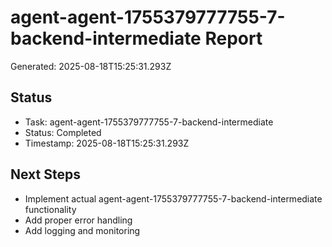 # agent-agent-1755379777755-7-backend-intermediate Report

Generated: 2025-08-18T15:25:31.293Z

## Status
- Task: agent-agent-1755379777755-7-backend-intermediate
- Status: Completed
- Timestamp: 2025-08-18T15:25:31.293Z

## Next Steps
- Implement actual agent-agent-1755379777755-7-backend-intermediate functionality
- Add proper error handling
- Add logging and monitoring
